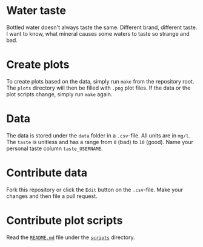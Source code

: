 # Water taste

Bottled water doesn't always taste the same. Different brand, different taste.
I want to know, what mineral causes some waters to taste so strange and bad.

# Create plots

To create plots based on the data, simply run `make` from the repository root.
The `plots` directory will then be filled with `.png` plot files. If the data
or the plot scripts change, simply run `make` again.

# Data

The data is stored under the `data` folder in a `.csv`-file. All units are in
`mg/l`. The `taste` is unitless and has a range from `0` (bad) to `10` (good).
Name your personal taste column `taste_USERNAME`.

# Contribute data

Fork this repository or click the `Edit` button on the `.csv`-file. Make your
changes and then file a pull request.

# Contribute plot scripts

Read the [`README.md`](https://github.com/nobodyinperson/water-taste/blob/master/scripts/README.md) file under the [`scripts`](https://github.com/nobodyinperson/water-taste/blob/master/scripts) directory.

